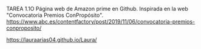 TAREA 1.1O
Página web de Amazon prime en Github. Inspirada en la web "Convocatoria Premios ConPropósito". https://www.abc.es/contentfactory/post/2019/11/06/convocatoria-premios-conproposito/

https://lauraarias04.github.io/Laura/
